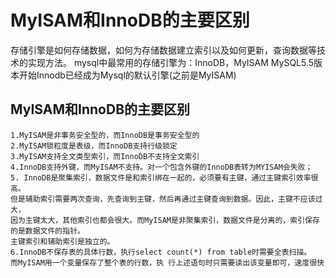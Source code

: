 # MyISAM和InnoDB的主要区别
存储引擎是如何存储数据，如何为存储数据建立索引以及如何更新，查询数据等技术的实现方法。
mysql中最常用的存储引擎为：InnoDB，MyISAM
MySQL5.5版本开始Innodb已经成为Mysql的默认引擎(之前是MyISAM)

## MyISAM和InnoDB的主要区别

	1.MyISAM是非事务安全型的，而InnoDB是事务安全型的
	2.MyISAM锁粒度是表级，而InnoDB支持行级锁定
	3.MyISAM支持全文类型索引，而InnoDB不支持全文索引
	4.InnoDB支持外键，而MyISAM不支持。对一个包含外键的InnoDB表转为MYISAM会失败；
	5. InnoDB是聚集索引，数据文件是和索引绑在一起的，必须要有主键，通过主键索引效率很高。
	但是辅助索引需要两次查询，先查询到主键，然后再通过主键查询到数据。因此，主键不应该过大，
	因为主键太大，其他索引也都会很大。而MyISAM是非聚集索引，数据文件是分离的，索引保存的是数据文件的指针。
	主键索引和辅助索引是独立的。
	6.InnoDB不保存表的具体行数，执行select count(*) from table时需要全表扫描。
	而MyISAM用一个变量保存了整个表的行数，执	行上述语句时只需要读出该变量即可，速度很快
	
	
	
	
	
	
	
	
	
	